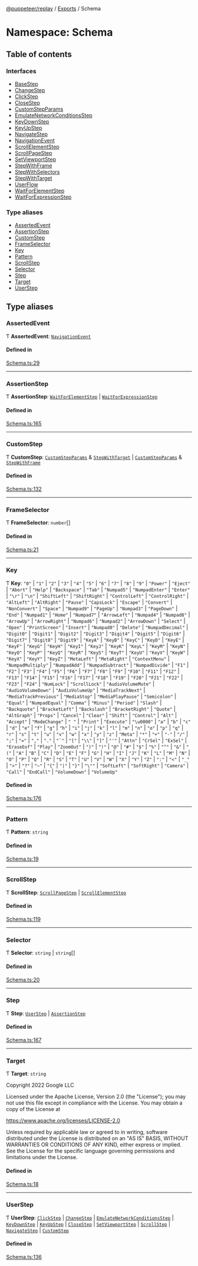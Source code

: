 [@puppeteer/replay](../README.md) / [Exports](../modules.md) / Schema

# Namespace: Schema

## Table of contents

### Interfaces

- [BaseStep](../interfaces/Schema.BaseStep.md)
- [ChangeStep](../interfaces/Schema.ChangeStep.md)
- [ClickStep](../interfaces/Schema.ClickStep.md)
- [CloseStep](../interfaces/Schema.CloseStep.md)
- [CustomStepParams](../interfaces/Schema.CustomStepParams.md)
- [EmulateNetworkConditionsStep](../interfaces/Schema.EmulateNetworkConditionsStep.md)
- [KeyDownStep](../interfaces/Schema.KeyDownStep.md)
- [KeyUpStep](../interfaces/Schema.KeyUpStep.md)
- [NavigateStep](../interfaces/Schema.NavigateStep.md)
- [NavigationEvent](../interfaces/Schema.NavigationEvent.md)
- [ScrollElementStep](../interfaces/Schema.ScrollElementStep.md)
- [ScrollPageStep](../interfaces/Schema.ScrollPageStep.md)
- [SetViewportStep](../interfaces/Schema.SetViewportStep.md)
- [StepWithFrame](../interfaces/Schema.StepWithFrame.md)
- [StepWithSelectors](../interfaces/Schema.StepWithSelectors.md)
- [StepWithTarget](../interfaces/Schema.StepWithTarget.md)
- [UserFlow](../interfaces/Schema.UserFlow.md)
- [WaitForElementStep](../interfaces/Schema.WaitForElementStep.md)
- [WaitForExpressionStep](../interfaces/Schema.WaitForExpressionStep.md)

### Type aliases

- [AssertedEvent](Schema.md#assertedevent)
- [AssertionStep](Schema.md#assertionstep)
- [CustomStep](Schema.md#customstep)
- [FrameSelector](Schema.md#frameselector)
- [Key](Schema.md#key)
- [Pattern](Schema.md#pattern)
- [ScrollStep](Schema.md#scrollstep)
- [Selector](Schema.md#selector)
- [Step](Schema.md#step)
- [Target](Schema.md#target)
- [UserStep](Schema.md#userstep)

## Type aliases

### AssertedEvent

Ƭ **AssertedEvent**: [`NavigationEvent`](../interfaces/Schema.NavigationEvent.md)

#### Defined in

[Schema.ts:29](https://github.com/puppeteer/replay/blob/main/src/Schema.ts#L29)

___

### AssertionStep

Ƭ **AssertionStep**: [`WaitForElementStep`](../interfaces/Schema.WaitForElementStep.md) \| [`WaitForExpressionStep`](../interfaces/Schema.WaitForExpressionStep.md)

#### Defined in

[Schema.ts:165](https://github.com/puppeteer/replay/blob/main/src/Schema.ts#L165)

___

### CustomStep

Ƭ **CustomStep**: [`CustomStepParams`](../interfaces/Schema.CustomStepParams.md) & [`StepWithTarget`](../interfaces/Schema.StepWithTarget.md) \| [`CustomStepParams`](../interfaces/Schema.CustomStepParams.md) & [`StepWithFrame`](../interfaces/Schema.StepWithFrame.md)

#### Defined in

[Schema.ts:132](https://github.com/puppeteer/replay/blob/main/src/Schema.ts#L132)

___

### FrameSelector

Ƭ **FrameSelector**: `number`[]

#### Defined in

[Schema.ts:21](https://github.com/puppeteer/replay/blob/main/src/Schema.ts#L21)

___

### Key

Ƭ **Key**: ``"0"`` \| ``"1"`` \| ``"2"`` \| ``"3"`` \| ``"4"`` \| ``"5"`` \| ``"6"`` \| ``"7"`` \| ``"8"`` \| ``"9"`` \| ``"Power"`` \| ``"Eject"`` \| ``"Abort"`` \| ``"Help"`` \| ``"Backspace"`` \| ``"Tab"`` \| ``"Numpad5"`` \| ``"NumpadEnter"`` \| ``"Enter"`` \| ``"\r"`` \| ``"\n"`` \| ``"ShiftLeft"`` \| ``"ShiftRight"`` \| ``"ControlLeft"`` \| ``"ControlRight"`` \| ``"AltLeft"`` \| ``"AltRight"`` \| ``"Pause"`` \| ``"CapsLock"`` \| ``"Escape"`` \| ``"Convert"`` \| ``"NonConvert"`` \| ``"Space"`` \| ``"Numpad9"`` \| ``"PageUp"`` \| ``"Numpad3"`` \| ``"PageDown"`` \| ``"End"`` \| ``"Numpad1"`` \| ``"Home"`` \| ``"Numpad7"`` \| ``"ArrowLeft"`` \| ``"Numpad4"`` \| ``"Numpad8"`` \| ``"ArrowUp"`` \| ``"ArrowRight"`` \| ``"Numpad6"`` \| ``"Numpad2"`` \| ``"ArrowDown"`` \| ``"Select"`` \| ``"Open"`` \| ``"PrintScreen"`` \| ``"Insert"`` \| ``"Numpad0"`` \| ``"Delete"`` \| ``"NumpadDecimal"`` \| ``"Digit0"`` \| ``"Digit1"`` \| ``"Digit2"`` \| ``"Digit3"`` \| ``"Digit4"`` \| ``"Digit5"`` \| ``"Digit6"`` \| ``"Digit7"`` \| ``"Digit8"`` \| ``"Digit9"`` \| ``"KeyA"`` \| ``"KeyB"`` \| ``"KeyC"`` \| ``"KeyD"`` \| ``"KeyE"`` \| ``"KeyF"`` \| ``"KeyG"`` \| ``"KeyH"`` \| ``"KeyI"`` \| ``"KeyJ"`` \| ``"KeyK"`` \| ``"KeyL"`` \| ``"KeyM"`` \| ``"KeyN"`` \| ``"KeyO"`` \| ``"KeyP"`` \| ``"KeyQ"`` \| ``"KeyR"`` \| ``"KeyS"`` \| ``"KeyT"`` \| ``"KeyU"`` \| ``"KeyV"`` \| ``"KeyW"`` \| ``"KeyX"`` \| ``"KeyY"`` \| ``"KeyZ"`` \| ``"MetaLeft"`` \| ``"MetaRight"`` \| ``"ContextMenu"`` \| ``"NumpadMultiply"`` \| ``"NumpadAdd"`` \| ``"NumpadSubtract"`` \| ``"NumpadDivide"`` \| ``"F1"`` \| ``"F2"`` \| ``"F3"`` \| ``"F4"`` \| ``"F5"`` \| ``"F6"`` \| ``"F7"`` \| ``"F8"`` \| ``"F9"`` \| ``"F10"`` \| ``"F11"`` \| ``"F12"`` \| ``"F13"`` \| ``"F14"`` \| ``"F15"`` \| ``"F16"`` \| ``"F17"`` \| ``"F18"`` \| ``"F19"`` \| ``"F20"`` \| ``"F21"`` \| ``"F22"`` \| ``"F23"`` \| ``"F24"`` \| ``"NumLock"`` \| ``"ScrollLock"`` \| ``"AudioVolumeMute"`` \| ``"AudioVolumeDown"`` \| ``"AudioVolumeUp"`` \| ``"MediaTrackNext"`` \| ``"MediaTrackPrevious"`` \| ``"MediaStop"`` \| ``"MediaPlayPause"`` \| ``"Semicolon"`` \| ``"Equal"`` \| ``"NumpadEqual"`` \| ``"Comma"`` \| ``"Minus"`` \| ``"Period"`` \| ``"Slash"`` \| ``"Backquote"`` \| ``"BracketLeft"`` \| ``"Backslash"`` \| ``"BracketRight"`` \| ``"Quote"`` \| ``"AltGraph"`` \| ``"Props"`` \| ``"Cancel"`` \| ``"Clear"`` \| ``"Shift"`` \| ``"Control"`` \| ``"Alt"`` \| ``"Accept"`` \| ``"ModeChange"`` \| ``" "`` \| ``"Print"`` \| ``"Execute"`` \| ``"\u0000"`` \| ``"a"`` \| ``"b"`` \| ``"c"`` \| ``"d"`` \| ``"e"`` \| ``"f"`` \| ``"g"`` \| ``"h"`` \| ``"i"`` \| ``"j"`` \| ``"k"`` \| ``"l"`` \| ``"m"`` \| ``"n"`` \| ``"o"`` \| ``"p"`` \| ``"q"`` \| ``"r"`` \| ``"s"`` \| ``"t"`` \| ``"u"`` \| ``"v"`` \| ``"w"`` \| ``"x"`` \| ``"y"`` \| ``"z"`` \| ``"Meta"`` \| ``"*"`` \| ``"+"`` \| ``"-"`` \| ``"/"`` \| ``";"`` \| ``"="`` \| ``","`` \| ``"."`` \| ``"`"`` \| ``"["`` \| ``"\\"`` \| ``"]"`` \| ``"'"`` \| ``"Attn"`` \| ``"CrSel"`` \| ``"ExSel"`` \| ``"EraseEof"`` \| ``"Play"`` \| ``"ZoomOut"`` \| ``")"`` \| ``"!"`` \| ``"@"`` \| ``"#"`` \| ``"$"`` \| ``"%"`` \| ``"^"`` \| ``"&"`` \| ``"("`` \| ``"A"`` \| ``"B"`` \| ``"C"`` \| ``"D"`` \| ``"E"`` \| ``"F"`` \| ``"G"`` \| ``"H"`` \| ``"I"`` \| ``"J"`` \| ``"K"`` \| ``"L"`` \| ``"M"`` \| ``"N"`` \| ``"O"`` \| ``"P"`` \| ``"Q"`` \| ``"R"`` \| ``"S"`` \| ``"T"`` \| ``"U"`` \| ``"V"`` \| ``"W"`` \| ``"X"`` \| ``"Y"`` \| ``"Z"`` \| ``":"`` \| ``"<"`` \| ``"_"`` \| ``">"`` \| ``"?"`` \| ``"~"`` \| ``"{"`` \| ``"|"`` \| ``"}"`` \| ``"\""`` \| ``"SoftLeft"`` \| ``"SoftRight"`` \| ``"Camera"`` \| ``"Call"`` \| ``"EndCall"`` \| ``"VolumeDown"`` \| ``"VolumeUp"``

#### Defined in

[Schema.ts:176](https://github.com/puppeteer/replay/blob/main/src/Schema.ts#L176)

___

### Pattern

Ƭ **Pattern**: `string`

#### Defined in

[Schema.ts:19](https://github.com/puppeteer/replay/blob/main/src/Schema.ts#L19)

___

### ScrollStep

Ƭ **ScrollStep**: [`ScrollPageStep`](../interfaces/Schema.ScrollPageStep.md) \| [`ScrollElementStep`](../interfaces/Schema.ScrollElementStep.md)

#### Defined in

[Schema.ts:119](https://github.com/puppeteer/replay/blob/main/src/Schema.ts#L119)

___

### Selector

Ƭ **Selector**: `string` \| `string`[]

#### Defined in

[Schema.ts:20](https://github.com/puppeteer/replay/blob/main/src/Schema.ts#L20)

___

### Step

Ƭ **Step**: [`UserStep`](Schema.md#userstep) \| [`AssertionStep`](Schema.md#assertionstep)

#### Defined in

[Schema.ts:167](https://github.com/puppeteer/replay/blob/main/src/Schema.ts#L167)

___

### Target

Ƭ **Target**: `string`

Copyright 2022 Google LLC

Licensed under the Apache License, Version 2.0 (the "License");
you may not use this file except in compliance with the License.
You may obtain a copy of the License at

https://www.apache.org/licenses/LICENSE-2.0

Unless required by applicable law or agreed to in writing, software
distributed under the License is distributed on an "AS IS" BASIS,
WITHOUT WARRANTIES OR CONDITIONS OF ANY KIND, either express or implied.
See the License for the specific language governing permissions and
limitations under the License.

#### Defined in

[Schema.ts:18](https://github.com/puppeteer/replay/blob/main/src/Schema.ts#L18)

___

### UserStep

Ƭ **UserStep**: [`ClickStep`](../interfaces/Schema.ClickStep.md) \| [`ChangeStep`](../interfaces/Schema.ChangeStep.md) \| [`EmulateNetworkConditionsStep`](../interfaces/Schema.EmulateNetworkConditionsStep.md) \| [`KeyDownStep`](../interfaces/Schema.KeyDownStep.md) \| [`KeyUpStep`](../interfaces/Schema.KeyUpStep.md) \| [`CloseStep`](../interfaces/Schema.CloseStep.md) \| [`SetViewportStep`](../interfaces/Schema.SetViewportStep.md) \| [`ScrollStep`](Schema.md#scrollstep) \| [`NavigateStep`](../interfaces/Schema.NavigateStep.md) \| [`CustomStep`](Schema.md#customstep)

#### Defined in

[Schema.ts:136](https://github.com/puppeteer/replay/blob/main/src/Schema.ts#L136)
